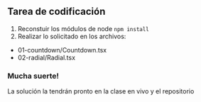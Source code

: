 ## Tarea de codificación

1. Reconstuir los módulos de node ```npm install```
2. Realizar lo solicitado en los archivos:
 * 01-countdown/Countdown.tsx
 * 02-radial/Radial.tsx


### Mucha suerte!
La solución la tendrán pronto en la clase en vivo y el repositorio